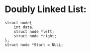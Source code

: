 # Doubly Linked List:

```
struct node{
    int data;
    struct node *left;
    struct node *right;
};
struct node *Start = NULL;
```